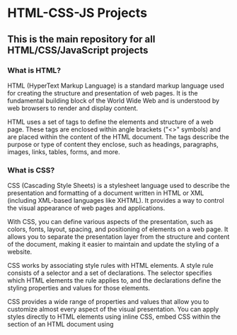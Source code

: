 # HTML-CSS-JS Projects

## This is the main repository for all HTML/CSS/JavaScript projects

### What is HTML?

HTML (HyperText Markup Language) is a standard markup language used for creating the structure and presentation of web pages. It is the fundamental building block of the World Wide Web and is understood by web browsers to render and display content.

HTML uses a set of tags to define the elements and structure of a web page. These tags are enclosed within angle brackets ("<>" symbols) and are placed within the content of the HTML document. The tags describe the purpose or type of content they enclose, such as headings, paragraphs, images, links, tables, forms, and more.

### What is CSS?

CSS (Cascading Style Sheets) is a stylesheet language used to describe the presentation and formatting of a document written in HTML or XML (including XML-based languages like XHTML). It provides a way to control the visual appearance of web pages and applications.

With CSS, you can define various aspects of the presentation, such as colors, fonts, layout, spacing, and positioning of elements on a web page. It allows you to separate the presentation layer from the structure and content of the document, making it easier to maintain and update the styling of a website.

CSS works by associating style rules with HTML elements. A style rule consists of a selector and a set of declarations. The selector specifies which HTML elements the rule applies to, and the declarations define the styling properties and values for those elements.

CSS provides a wide range of properties and values that allow you to customize almost every aspect of the visual presentation. You can apply styles directly to HTML elements using inline CSS, embed CSS within the <head> section of an HTML document using <style> tags, or link an external CSS file to multiple HTML documents using the <link> tag.

By leveraging CSS, you can create consistent and visually appealing designs, implement responsive layouts, adapt styles for different devices and screen sizes, and enhance the user experience of your web pages. CSS is a key technology for modern web development and is often used in conjunction with HTML and JavaScript to create dynamic and interactive websites.

### What is JavaScript?

JavaScript is a high-level, interpreted programming language that is primarily used for creating interactive web content. It was created by Brendan Eich at Netscape Communications and first appeared in 1995. JavaScript is often referred to as the "language of the web" as it is widely supported by web browsers and allows developers to add dynamic functionality to websites.

Here are some key aspects of JavaScript:

Client-Side Scripting: JavaScript is primarily used as a client-side scripting language, meaning it runs within the web browser on the client's machine. It enables developers to manipulate the Document Object Model (DOM) of a web page, dynamically update content, handle user interactions, validate forms, and perform various other tasks that enhance the user experience.

Interactivity and Event Handling: JavaScript provides mechanisms for handling events such as button clicks, mouse movements, form submissions, and keyboard inputs. Developers can attach event listeners to HTML elements and define functions to be executed when the events occur. This allows for the creation of interactive web pages that respond to user actions in real-time.

Data Manipulation: JavaScript supports various data types, including numbers, strings, booleans, arrays, objects, and more. It provides built-in functions and methods for manipulating and transforming data. JavaScript also supports JSON (JavaScript Object Notation), a popular data interchange format, making it easy to exchange data with web servers and APIs.

Control Flow and Logic: JavaScript includes control flow statements like if-else conditions, loops (such as for and while loops), switch statements, and more. These statements allow developers to control the flow of program execution based on specific conditions and perform different actions accordingly.

Functions and Modularization: JavaScript supports the concept of functions, which are reusable blocks of code that can be called and executed when needed. Functions can take input parameters and return values. JavaScript also allows for modularization, where code can be organized into separate functions or modules, enhancing code reusability and maintainability.

Asynchronous Programming: JavaScript has built-in support for asynchronous programming through mechanisms like callbacks, promises, and async/await. Asynchronous programming allows time-consuming tasks like network requests or file operations to be performed without blocking the execution of other code. This enables the creation of responsive and efficient web applications.

Extensibility and Libraries: JavaScript has a rich ecosystem of libraries and frameworks that extend its capabilities. These libraries, such as React, Angular, and Vue.js, provide additional tools and abstractions for building complex web applications, managing state, handling routing, and more. JavaScript can also be used outside the web browser with the help of platforms like Node.js for server-side and command-line scripting.

